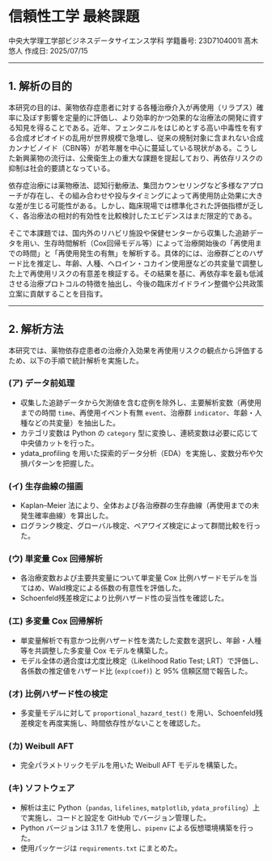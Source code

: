 # 信頼性工学 最終課題

中央大学理工学部ビジネスデータサイエンス学科
学籍番号: 23D7104001I 髙木悠人
作成日: 2025/07/15

---

## 1. 解析の目的

本研究の目的は、薬物依存症患者に対する各種治療介入が再使用（リラプス）確率に及ぼす影響を定量的に評価し、より効率的かつ効果的な治療法の開発に資する知見を得ることである。近年、フェンタニルをはじめとする高い中毒性を有する合成オピオイドの乱用が世界規模で急増し、従来の規制対象に含まれない合成カンナビノイド（CBN等）が若年層を中心に蔓延している現状がある。こうした新興薬物の流行は、公衆衛生上の重大な課題を提起しており、再依存リスクの抑制は社会的要請となっている。

依存症治療には薬物療法、認知行動療法、集団カウンセリングなど多様なアプローチが存在し、その組み合わせや投与タイミングによって再使用防止効果に大きな差が生じる可能性がある。しかし、臨床現場では標準化された評価指標が乏しく、各治療法の相対的有効性を比較検討したエビデンスはまだ限定的である。

そこで本課題では、国内外のリハビリ施設や保健センターから収集した追跡データを用い、生存時間解析（Cox回帰モデル等）によって治療開始後の「再使用までの時間」と「再使用発生の有無」を解析する。具体的には、治療群ごとのハザード比を推定し、年齢、人種、ヘロイン・コカイン使用歴などの共変量で調整した上で再使用リスクの有意差を検証する。その結果を基に、再依存率を最も低減させる治療プロトコルの特徴を抽出し、今後の臨床ガイドライン整備や公共政策立案に貢献することを目指す。

---

## 2. 解析方法

本研究では、薬物依存症患者の治療介入効果を再使用リスクの観点から評価するため、以下の手順で統計解析を実施した。

### (ア) データ前処理

* 収集した追跡データから欠測値を含む症例を除外し、主要解析変数（再使用までの時間 `time`、再使用イベント有無 `event`、治療群 `indicator`、年齢・人種などの共変量）を抽出した。
* カテゴリ変数は Python の `category` 型に変換し、連続変数は必要に応じて中央値カットを行った。
* ydata\_profiling を用いた探索的データ分析（EDA）を実施し、変数分布や欠損パターンを把握した。

### (イ) 生存曲線の描画

* Kaplan–Meier 法により、全体および各治療群の生存曲線（再使用までの未発生確率曲線）を算出した。
* ログランク検定、グローバル検定、ペアワイズ検定によって群間比較を行った。

### (ウ) 単変量 Cox 回帰解析

* 各治療変数および主要共変量について単変量 Cox 比例ハザードモデルを当てはめ、Wald検定による係数の有意性を評価した。
* Schoenfeld残差検定により比例ハザード性の妥当性を確認した。

### (エ) 多変量 Cox 回帰解析

* 単変量解析で有意かつ比例ハザード性を満たした変数を選択し、年齢・人種等を共調整した多変量 Cox モデルを構築した。
* モデル全体の適合度は尤度比検定（Likelihood Ratio Test; LRT）で評価し、各係数の推定値をハザード比 (`exp(coef)`) と 95% 信頼区間で報告した。

### (オ) 比例ハザード性の検定

* 多変量モデルに対して `proportional_hazard_test()` を用い、Schoenfeld残差検定を再度実施し、時間依存性がないことを確認した。

### (カ) Weibull AFT

* 完全パラメトリックモデルを用いた Weibull AFT モデルを構築した。   

### (キ) ソフトウェア

* 解析は主に Python（`pandas`, `lifelines`, `matplotlib`, `ydata_profiling`）上で実施し、コードと設定を GitHub でバージョン管理した。
* Python バージョンは 3.11.7 を使用し、`pipenv` による仮想環境構築を行った。
* 使用パッケージは `requirements.txt` にまとめた。
